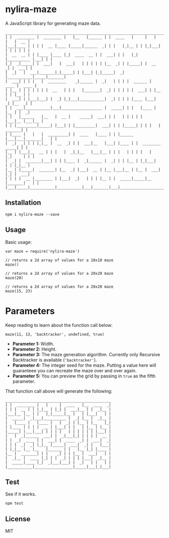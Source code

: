 # nylira-maze

A JavaScript library for generating maze data.

    _______________________________________________________________________________
    | |  ________ |  ________ |   |__   |______ | |  ____   |     |   |   |   |  __ |
    |___|____ | | | |  __ |____ |_____|______  _| | |   |_|__ | | |_|___| | | | | | |
    |  __  __ | | |____ |____ |_|  ____  __ | |  ___| | |   |_| |__________ |___| | |
    |_|  _|_____| |  ___|   |  ___|   | | | | | |__  _| | |_____| |  __  _| |  ___| |
    |  _|   |  ___|_______|_|_____| | |___| |_|_____|  _| |___________|_____|_______|
    |  ___| | | |   |  ________    _|______ |  _|   | | | |  ______ |  ____ |  ____ |
    | |__ | | | | | | |  __   | | |   |_______|  _| | | | | |  ___| | |__ | | |__ | |
    |  ___| | |___|___| |  _| |_|___|___________|  _| | | | |____ |___|  _| |__  _| |
    | |  ___|___________|___|__________________ |  _____| | |   |____ |   |__ | |  _|
    | |   |______   |__   |  __ |    _____|  ___| | |   | | | | |   |___|__ |___|__ |
    | | |_________|_____| |___| | |_________|  ___| | | |_____| | | |   |  _______| |
    | |____ |   |   |  _________| |  ____   |____ | | |______ |___|___|_______|   | |
    |  _|  _| | | |_|__ |  __  _| | |  ___|__   |___| |____ | |  ________  _____| | |
    |__ | |___|__  __ | | |   |  _|_|__   |___|__ | | |   | | | |   |   |_|     | | |
    |  _| |  _______|___| | | |____ |  _|______ |  _| | | |__ | |_|___|   | | |_|__ |
    |__ | |_____|  _______| |__  _| |___|  __ | |__ |___|__ | |__ |  ___| |_| |  ___|
    | | | |  __ |________ | |___|  _|   | | | |__ | |  _____|_____|__ |_______|   | |
    |___|_____|___________|___________|___|_______|___|_________________________|___|

## Installation

    npm i nylira-maze --save

## Usage

Basic usage:

    var maze = require('nylira-maze')

    // returns a 2d array of values for a 10x10 maze
    maze()

    // returns a 2d array of values for a 20x20 maze
    maze(20)

    // returns a 2d array of values for a 20x20 maze
    maze(15, 23)

# Parameters

Keep reading to learn about the function call below: 

    maze(11, 13, 'backtracker', undefined, true)

* **Parameter 1:** Width.
* **Parameter 2:** Height.
* **Parameter 3:** The maze generation algorithm. Currently only Recursive Backtracker is available (`'backtracker'`).
* **Parameter 4:** The integer seed for the maze. Putting a value here will guaranteee you can recreate the maze over and over again.
* **Parameter 5:** You can preview the grid by passing in `true` as the fifth parameter.

That function call above will generate the following:

    _______________________________________________
    | |  ________ |   |     |  ____   |__  ____  _|
    | | |  __ | | |_|__ | |_| |  ___|__ | |  _|__ |
    |___|__ |__ | |   |_|_____|__ |   | |___|   | |
    |  _____|  _|___|__________ |  _| |__ |  _|__ |
    |   |____ |   |____ |   |  _| | |__ | |__   |_|
    | |____ | | | |  __ | |___| | |   | |__ | |__ |
    |_____| |___|___| | | | |   | | | | | | |___| |
    |   |  _|______  ___| |  _|___|_| | | | |  __ |
    | |  _|  ____ | |  ___| |  ____  _| |  ___|  _|
    | | |  _|  _| |_|__ |_____|  ___|  _| |   |___|
    | |_|__ |__ |__   |______ | |   |__ |_| |____ |
    |__ |  _______| | |    _| | | |__ |  ___|   | |
    |  _|__ |  ____ |_| | |  _| | | | |___|  _|__ |
    |  _____|____ |_|  _|___|___| |  _|   | |   | |
    |___________|_________________|_____|___|_|___|

## Test

See if it works.

    npm test

## License

MIT
